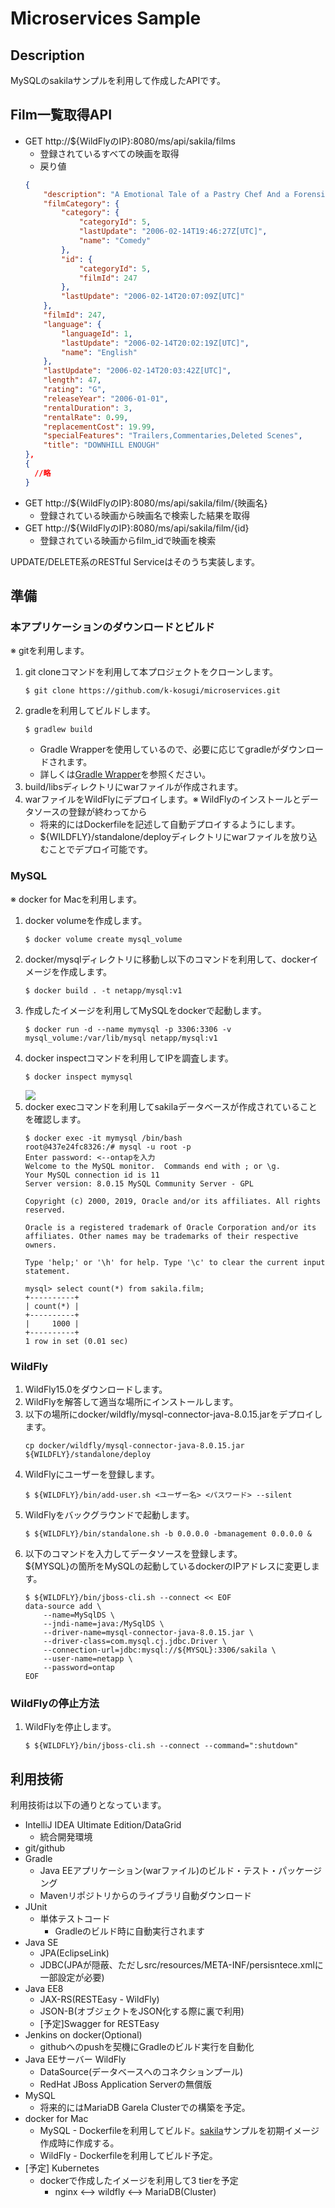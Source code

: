 # Microservices Sample

## Description
MySQLのsakilaサンプルを利用して作成したAPIです。

## Film一覧取得API
* GET http://${WildFlyのIP}:8080/ms/api/sakila/films
    * 登録されているすべての映画を取得
    * 戻り値
    ```json
    {
        "description": "A Emotional Tale of a Pastry Chef And a Forensic Psychologist who must Succumb a Monkey in The Sahara Desert",
        "filmCategory": {
            "category": {
                "categoryId": 5,
                "lastUpdate": "2006-02-14T19:46:27Z[UTC]",
                "name": "Comedy"
            },
            "id": {
                "categoryId": 5,
                "filmId": 247
            },
            "lastUpdate": "2006-02-14T20:07:09Z[UTC]"
        },
        "filmId": 247,
        "language": {
            "languageId": 1,
            "lastUpdate": "2006-02-14T20:02:19Z[UTC]",
            "name": "English"
        },
        "lastUpdate": "2006-02-14T20:03:42Z[UTC]",
        "length": 47,
        "rating": "G",
        "releaseYear": "2006-01-01",
        "rentalDuration": 3,
        "rentalRate": 0.99,
        "replacementCost": 19.99,
        "specialFeatures": "Trailers,Commentaries,Deleted Scenes",
        "title": "DOWNHILL ENOUGH"
    },
    {
      //略
    }
  
    ```
* GET http://${WildFlyのIP}:8080/ms/api/sakila/film/{映画名}
    * 登録されている映画から映画名で検索した結果を取得
* GET http://${WildFlyのIP}:8080/ms/api/sakila/film/{id}
    * 登録されている映画からfilm_idで映画を検索
    
UPDATE/DELETE系のRESTful Serviceはそのうち実装します。    

## 準備
### 本アプリケーションのダウンロードとビルド
※ gitを利用します。
1. git cloneコマンドを利用して本プロジェクトをクローンします。
    ```
    $ git clone https://github.com/k-kosugi/microservices.git
    ```
1. gradleを利用してビルドします。
    ```
    $ gradlew build
    ```
    * Gradle Wrapperを使用しているので、必要に応じてgradleがダウンロードされます。
    * 詳しくは[Gradle Wrapper](http://gradle.monochromeroad.com/docs/userguide/gradle_wrapper.html)を参照ください。
1. build/libsディレクトリにwarファイルが作成されます。
1. warファイルをWildFlyにデプロイします。※ WildFlyのインストールとデータソースの登録が終わってから
    * 将来的にはDockerfileを記述して自動デプロイするようにします。
    * ${WILDFLY}/standalone/deployディレクトリにwarファイルを放り込むことでデプロイ可能です。

### MySQL
※ docker for Macを利用します。
1. docker volumeを作成します。
    ```
    $ docker volume create mysql_volume
    ```
1. docker/mysqlディレクトリに移動し以下のコマンドを利用して、dockerイメージを作成します。
    ```
    $ docker build . -t netapp/mysql:v1
    ```
1. 作成したイメージを利用してMySQLをdockerで起動します。
    ```
    $ docker run -d --name mymysql -p 3306:3306 -v mysql_volume:/var/lib/mysql netapp/mysql:v1
    ```
1. docker inspectコマンドを利用してIPを調査します。
    ```
    $ docker inspect mymysql
    ```
    ![](./img/1.png)
1. docker execコマンドを利用してsakilaデータベースが作成されていることを確認します。
    ```
    $ docker exec -it mymysql /bin/bash
    root@437e24fc8326:/# mysql -u root -p
    Enter password: <--ontapを入力
    Welcome to the MySQL monitor.  Commands end with ; or \g.
    Your MySQL connection id is 11
    Server version: 8.0.15 MySQL Community Server - GPL
    
    Copyright (c) 2000, 2019, Oracle and/or its affiliates. All rights reserved.
    
    Oracle is a registered trademark of Oracle Corporation and/or its
    affiliates. Other names may be trademarks of their respective
    owners.
    
    Type 'help;' or '\h' for help. Type '\c' to clear the current input statement.
    
    mysql> select count(*) from sakila.film;
    +----------+
    | count(*) |
    +----------+
    |     1000 |
    +----------+
    1 row in set (0.01 sec)
    ```
### WildFly
1. WildFly15.0をダウンロードします。
1. WildFlyを解答して適当な場所にインストールします。
1. 以下の場所にdocker/wildfly/mysql-connector-java-8.0.15.jarをデプロイします。
    ```
    cp docker/wildfly/mysql-connector-java-8.0.15.jar ${WILDFLY}/standalone/deploy
    ```
1. WildFlyにユーザーを登録します。
    ```
    $ ${WILDFLY}/bin/add-user.sh <ユーザー名> <パスワード> --silent
    ```
1. WildFlyをバックグラウンドで起動します。
    ```
    $ ${WILDFLY}/bin/standalone.sh -b 0.0.0.0 -bmanagement 0.0.0.0 &
    ```
1. 以下のコマンドを入力してデータソースを登録します。<br/>${MYSQL}の箇所をMySQLの起動しているdockerのIPアドレスに変更します。
    ```
    $ ${WILDFLY}/bin/jboss-cli.sh --connect << EOF
    data-source add \
        --name=MySqlDS \
        --jndi-name=java:/MySqlDS \
        --driver-name=mysql-connector-java-8.0.15.jar \
        --driver-class=com.mysql.cj.jdbc.Driver \
        --connection-url=jdbc:mysql://${MYSQL}:3306/sakila \
        --user-name=netapp \
        --password=ontap
    EOF
    ```
 
### WildFlyの停止方法
1. WildFlyを停止します。
    ```
    $ ${WILDFLY}/bin/jboss-cli.sh --connect --command=":shutdown"
    ``` 
 
## 利用技術
利用技術は以下の通りとなっています。

- IntelliJ IDEA Ultimate Edition/DataGrid
    - 統合開発環境
- git/github
- Gradle
    - Java EEアプリケーション(warファイル)のビルド・テスト・パッケージング
    - Mavenリポジトリからのライブラリ自動ダウンロード
- JUnit
    - 単体テストコード
        - Gradleのビルド時に自動実行されます
- Java SE
    - JPA(EclipseLink)
    - JDBC(JPAが隠蔽、ただしsrc/resources/META-INF/persisntece.xmlに一部設定が必要)
- Java EE8
    - JAX-RS(RESTEasy - WildFly)
    - JSON-B(オブジェクトをJSON化する際に裏で利用)
    - [予定]Swagger for RESTEasy
- Jenkins on docker(Optional)
    - githubへのpushを契機にGradleのビルド実行を自動化
- Java EEサーバー WildFly
    - DataSource(データベースへのコネクションプール)
    - RedHat JBoss Application Serverの無償版
- MySQL
    - 将来的にはMariaDB Garela Clusterでの構築を予定。
- docker for Mac
    - MySQL - Dockerfileを利用してビルド。[sakila](https://dev.mysql.com/doc/sakila/en/)サンプルを初期イメージ作成時に作成する。
    - WildFly - Dockerfileを利用してビルド予定。
- [予定] Kubernetes 
    - dockerで作成したイメージを利用して3 tierを予定
        - nginx <--> wildfly <--> MariaDB(Cluster)